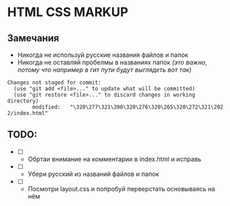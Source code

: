 # HTML CSS MARKUP

## Замечания
- Никогда не используй русские названия файлов и папок
- Никогда не оставляй пробелмы в названиях папок
*(это важно, потому что например в гит пути будут выглядеть вот так)*
```
Changes not staged for commit:
  (use "git add <file>..." to update what will be committed)
  (use "git restore <file>..." to discard changes in working directory)
        modified:   "\320\277\321\200\320\276\320\265\320\272\321\202 2/index.html"
```

## TODO:
- [ ] - Обртаи внимание на комментарии в index.html и исправь
- [ ] - Убери русский из названий файлов и папок
- [ ] - Посмотри layout.css и попробуй перверстать основываясь на нём

## 